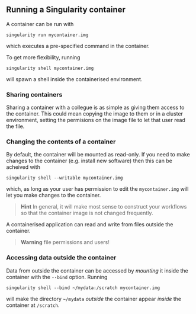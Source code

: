 ## Running a Singularity container

A container can be run with 

    singularity run mycontainer.img

which executes a pre-specified command in the container.

To get more flexibility, running

    singularity shell mycontainer.img

will spawn a shell inside the containerised environment.

### Sharing containers

Sharing a container with a collegue is as simple as giving them access to the container. This could mean copying the image to them or in a cluster environment, setting the permisions on the image file to let that user read the file.

### Changing the contents of a container

By default, the container will be mounted as read-only. If you need to make changes to the container (e.g. install new software) then this can be acheived with

    singularity shell --writable mycontainer.img

which, as long as your user has permission to edit the `mycontainer.img` will let you make changes to the container. 

> **Hint** In general, it will make most sense to construct your workflows so that the container image is not changed frequently.

A containerised application can read and write from files outside the container.

> **Warning** file permissions and users!

### Accessing data outside the container

Data from outside the container can be accessed by *mounting* it inside the container with the `--bind` option. Running

    singularity shell --bind ~/mydata:/scratch mycontainer.img

will make the directory `~/mydata` *outside* the container appear *inside* the container at `/scratch`.
